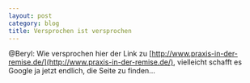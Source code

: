 ```yaml
---
layout: post
category: blog
title: Versprochen ist versprochen
---
```


@Beryl: Wie versprochen hier der Link zu [http://www.praxis-in-der-remise.de/](http://www.praxis-in-der-remise.de/), vielleicht schafft es Google ja jetzt endlich, die Seite zu finden...